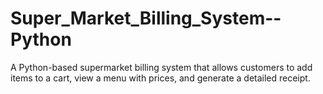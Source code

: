 # Super_Market_Billing_System--Python
A Python-based supermarket billing system that allows customers to add items to a cart, view a menu with prices, and generate a detailed receipt. 
